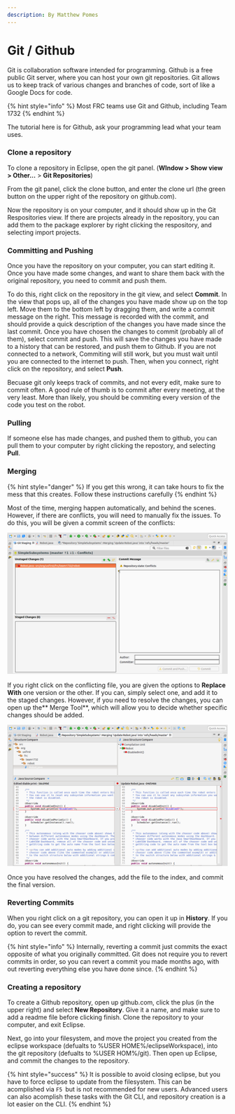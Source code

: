 ```yaml
---
description: By Matthew Pomes
---
```


# Git / Github

Git is collaboration software intended for programming. Github is a free public Git server, where you can host your own git repositories. Git allows us to keep track of various changes and branches of code, sort of like a Google Docs for code.

{% hint style="info" %}
Most FRC teams use Git and Github, including Team 1732
{% endhint %}

The tutorial here is for Github, ask your programming lead what your team uses.

### Clone a repository

To clone a repository in Eclipse, open the git panel. \(**WIndow **&gt;** Show view **&gt;** Other...** &gt; **Git Repositories**\)

From the git panel, click the clone button, and enter the clone url \(the green button on the upper right of the repository on github.com\).

Now the repository is on your computer, and it should show up in the Git Respositories view. If there are projects already in the repository, you can add them to the package explorer by right clicking the respository, and selecting import projects.

### Committing and Pushing

Once you have the repository on your computer, you can start editing it. Once you have made some changes, and want to share them back with the original repository, you need to commit and push them.

To do this, right click on the repository in the git view, and select **Commit**. In the view that pops up, all of the changes you have made show up on the top left. Move them to the bottom left by dragging them, and write a commit message on the right. This message is recorded with the commit, and should provide a quick description of the changes you have made since the last commit. Once you have chosen the changes to commit \(probably all of them\), select commit and push. This will save the changes you have made to a history that can be restored, and push them to Github. If you are not connected to a network, Commiting will still work, but you must wait until you are connected to the internet to push. Then, when you connect, right click on the repository, and select **Push**.

Becuase git only keeps track of commits, and not every edit, make sure to commit often. A good rule of thumb is to commit after every meeting, at the very least. More than likely, you should be commiting every version of the code you test on the robot.

### Pulling

If someone else has made changes, and pushed them to github, you can pull them to your computer by right clicking the repostory, and selecting **Pull**.

### Merging

{% hint style="danger" %}
If you get this wrong, it can take hours to fix the mess that this creates. Follow these instructions carefully
{% endhint %}

Most of the time, merging happen automatically, and behind the scenes. However, if there are conflicts, you will need to manually fix the issues. To do this, you will be given a commit screen of the conflicts:

![](.gitbook/assets/screenshot-from-2018-04-18-20-07-04.png)

If you right click on the conflicting file, you are given the options to **Replace With** one version or the other. If you can, simply select one, and add it to the staged changes. However, if you need to resolve the changes, you can open up the** Merge Tool**, which will allow you to decide whether specific changes should be added.

![](.gitbook/assets/screenshot-from-2018-04-18-20-10-58.png)

Once you have resolved the changes, add the file to the index, and commit the final version.

### Reverting Commits

When you right click on a git repository, you can open it up in **History**. If you do, you can see every commit made, and right clicking will provide the option to revert the commit.

{% hint style="info" %}
Internally, reverting a commit just commits the exact opposite of what you originally committed. Git does not require you to revert commits in order, so you can revert a commit you made months ago, with out reverting everything else you have done since.
{% endhint %}

### Creating a repository

To create a Github repository, open up github.com, click the plus \(in the upper right\) and select **New Repository**. Give it a name, and make sure to add a readme file before clicking finish. Clone the repository to your computer, and exit Eclipse.

Next, go into your filesystem, and move the project you created from the eclipse workspace \(defualts to %USER HOME%/eclipseWorkspace\), into the git repository \(defualts to %USER HOM%/git\). Then open up Eclipse, and commit the changes to the repository.

{% hint style="success" %}
It is possible to avoid closing eclipse, but you have to force eclipse to update from the filesystem. This can be acomplished via `F5 `but is not recommended for new users. Advanced users can also acomplish these tasks with the Git CLI, and repository creation is a lot easier on the CLI.
{% endhint %}

